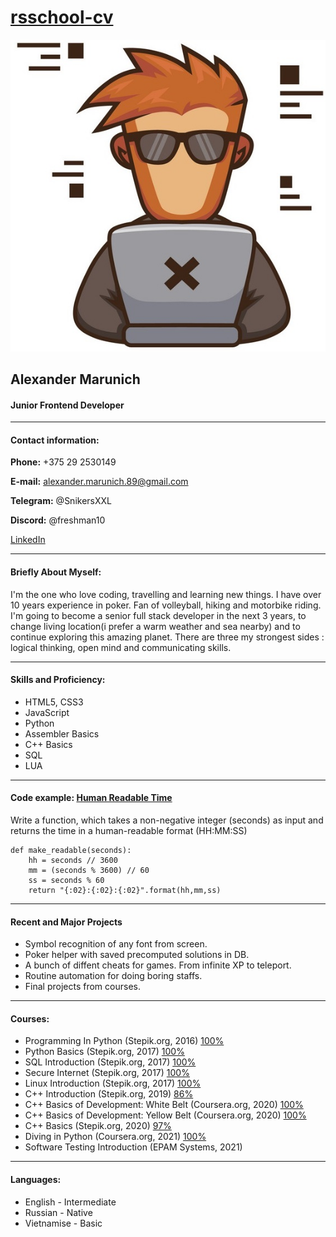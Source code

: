 # [rsschool-cv](https://github.com/freshman10/rsschool-cv/tree/gh-pages)


![me](monkey-ape-coder-logo-mascot-programmer-vector-28641464.jpg)

## Alexander Marunich



#### Junior Frontend Developer

---

#### Contact information:

**Phone:** +375 29 2530149

**E-mail:** alexander.marunich.89@gmail.com

**Telegram:** @SnikersXXL

**Discord:** @freshman10

[LinkedIn](https://www.linkedin.com/in/alexander-marunich/)

---

#### Briefly About Myself:

I'm the one who love coding, travelling and learning new things. I have over 10 years experience in poker. Fan of volleyball, hiking and motorbike riding. I'm going to become a senior full stack developer in the next 3 years, to change living location(i prefer a warm weather and sea nearby) and to continue exploring this amazing planet. There are three my strongest sides : logical thinking, open mind and communicating skills.

---

#### Skills and Proficiency:

- HTML5, CSS3
- JavaScript
- Python
- Assembler Basics
- C++ Basics
- SQL
- LUA

---

#### Code example: [Human Readable Time](https://www.codewars.com/kata/52685f7382004e774f0001f7)

Write a function, which takes a non-negative integer (seconds) as input and returns the time in a human-readable format (HH:MM:SS)

```
def make_readable(seconds):
    hh = seconds // 3600
    mm = (seconds % 3600) // 60
    ss = seconds % 60
    return "{:02}:{:02}:{:02}".format(hh,mm,ss)
```

---

#### Recent and Major Projects

- Symbol recognition of any font from screen.
- Poker helper with saved precomputed solutions in DB.
- A bunch of diffent cheats for games. From infinite XP to teleport.
- Routine automation for doing boring staffs.
- Final projects from courses.

---

#### Courses:

- Programming In Python (Stepik.org, 2016) [100%](https://stepik.org/cert/24544)
- Python Basics (Stepik.org, 2017) [100%](https://stepik.org/cert/69952)
- SQL Introduction (Stepik.org, 2017) [100%](https://stepik.org/cert/78086)
- Secure Internet (Stepik.org, 2017) [100%](https://stepik.org/cert/78330)
- Linux Introduction (Stepik.org, 2017) [100%](https://stepik.org/cert/82306)
- C++ Introduction (Stepik.org, 2019) [86%](https://stepik.org/cert/157615)
- C++ Basics of Development: White Belt (Coursera.org, 2020) [100%](https://www.coursera.org/account/accomplishments/certificate/JANLJLTQXPKN)
- C++ Basics of Development: Yellow Belt (Coursera.org, 2020) [100%](https://www.coursera.org/account/accomplishments/certificate/J34TPM7A6QGA)
- C++ Basics (Stepik.org, 2020) [97%](https://stepik.org/cert/833589)
- Diving in Python (Coursera.org, 2021) [100%](https://www.coursera.org/account/accomplishments/certificate/4YR2B9XPA95N)
- Software Testing Introduction (EPAM Systems, 2021)

---

#### Languages:

- English - Intermediate
- Russian - Native
- Vietnamise - Basic
